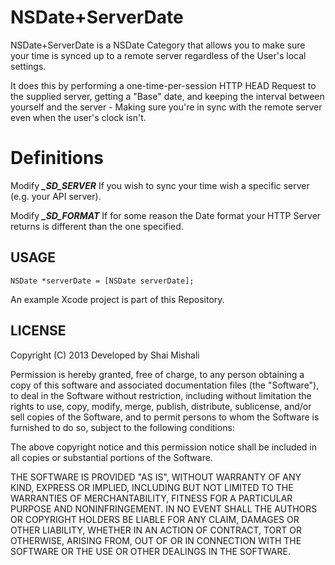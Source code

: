 NSDate+ServerDate
================

NSDate+ServerDate is a NSDate Category that allows you to make sure your time is synced up to a remote server regardless of the User's local settings.
 
It does this by performing a one-time-per-session HTTP HEAD Request to the supplied server, getting a "Base" date, and keeping the interval between yourself and the server - Making sure you're in sync with the remote server even when the user's clock isn't.
 
# Definitions
Modify ***_SD_SERVER*** If you wish to sync your time wish a specific server (e.g. your API server).
 
Modify ***_SD_FORMAT*** If for some reason the Date format your HTTP Server returns is different than the one specified.
 
USAGE
-----
```objc
NSDate *serverDate = [NSDate serverDate];
```

An example Xcode project is part of this Repository.

LICENSE
-------------------

Copyright (C) 2013 Developed by Shai Mishali

Permission is hereby granted, free of charge, to any person obtaining a copy
of this software and associated documentation files (the "Software"), to deal
in the Software without restriction, including without limitation the rights
to use, copy, modify, merge, publish, distribute, sublicense, and/or sell
copies of the Software, and to permit persons to whom the Software is
furnished to do so, subject to the following conditions:

The above copyright notice and this permission notice shall be included in
all copies or substantial portions of the Software.

THE SOFTWARE IS PROVIDED "AS IS", WITHOUT WARRANTY OF ANY KIND, EXPRESS OR
IMPLIED, INCLUDING BUT NOT LIMITED TO THE WARRANTIES OF MERCHANTABILITY,
FITNESS FOR A PARTICULAR PURPOSE AND NONINFRINGEMENT. IN NO EVENT SHALL THE
AUTHORS OR COPYRIGHT HOLDERS BE LIABLE FOR ANY CLAIM, DAMAGES OR OTHER
LIABILITY, WHETHER IN AN ACTION OF CONTRACT, TORT OR OTHERWISE, ARISING FROM,
OUT OF OR IN CONNECTION WITH THE SOFTWARE OR THE USE OR OTHER DEALINGS IN
THE SOFTWARE.
